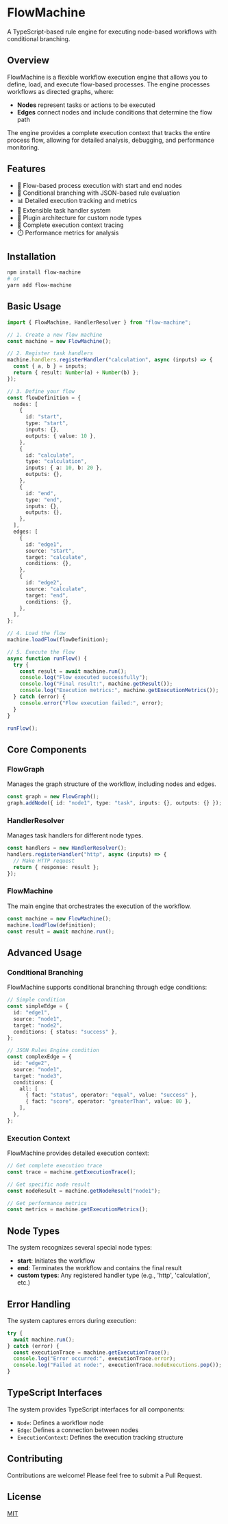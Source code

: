 # FlowMachine

A TypeScript-based rule engine for executing node-based workflows with conditional branching.

## Overview

FlowMachine is a flexible workflow execution engine that allows you to define, load, and execute flow-based processes. The engine processes workflows as directed graphs, where:

- **Nodes** represent tasks or actions to be executed
- **Edges** connect nodes and include conditions that determine the flow path

The engine provides a complete execution context that tracks the entire process flow, allowing for detailed analysis, debugging, and performance monitoring.

## Features

- 🔄 Flow-based process execution with start and end nodes
- 🔀 Conditional branching with JSON-based rule evaluation
- 📊 Detailed execution tracking and metrics
- 🧩 Extensible task handler system
- 🔌 Plugin architecture for custom node types
- 📝 Complete execution context tracing
- ⏱️ Performance metrics for analysis

## Installation

```bash
npm install flow-machine
# or
yarn add flow-machine
```

## Basic Usage

```typescript
import { FlowMachine, HandlerResolver } from "flow-machine";

// 1. Create a new flow machine
const machine = new FlowMachine();

// 2. Register task handlers
machine.handlers.registerHandler("calculation", async (inputs) => {
  const { a, b } = inputs;
  return { result: Number(a) + Number(b) };
});

// 3. Define your flow
const flowDefinition = {
  nodes: [
    {
      id: "start",
      type: "start",
      inputs: {},
      outputs: { value: 10 },
    },
    {
      id: "calculate",
      type: "calculation",
      inputs: { a: 10, b: 20 },
      outputs: {},
    },
    {
      id: "end",
      type: "end",
      inputs: {},
      outputs: {},
    },
  ],
  edges: [
    {
      id: "edge1",
      source: "start",
      target: "calculate",
      conditions: {},
    },
    {
      id: "edge2",
      source: "calculate",
      target: "end",
      conditions: {},
    },
  ],
};

// 4. Load the flow
machine.loadFlow(flowDefinition);

// 5. Execute the flow
async function runFlow() {
  try {
    const result = await machine.run();
    console.log("Flow executed successfully");
    console.log("Final result:", machine.getResult());
    console.log("Execution metrics:", machine.getExecutionMetrics());
  } catch (error) {
    console.error("Flow execution failed:", error);
  }
}

runFlow();
```

## Core Components

### FlowGraph

Manages the graph structure of the workflow, including nodes and edges.

```typescript
const graph = new FlowGraph();
graph.addNode({ id: "node1", type: "task", inputs: {}, outputs: {} });
```

### HandlerResolver

Manages task handlers for different node types.

```typescript
const handlers = new HandlerResolver();
handlers.registerHandler("http", async (inputs) => {
  // Make HTTP request
  return { response: result };
});
```

### FlowMachine

The main engine that orchestrates the execution of the workflow.

```typescript
const machine = new FlowMachine();
machine.loadFlow(definition);
const result = await machine.run();
```

## Advanced Usage

### Conditional Branching

FlowMachine supports conditional branching through edge conditions:

```typescript
// Simple condition
const simpleEdge = {
  id: "edge1",
  source: "node1",
  target: "node2",
  conditions: { status: "success" },
};

// JSON Rules Engine condition
const complexEdge = {
  id: "edge2",
  source: "node1",
  target: "node3",
  conditions: {
    all: [
      { fact: "status", operator: "equal", value: "success" },
      { fact: "score", operator: "greaterThan", value: 80 },
    ],
  },
};
```

### Execution Context

FlowMachine provides detailed execution context:

```typescript
// Get complete execution trace
const trace = machine.getExecutionTrace();

// Get specific node result
const nodeResult = machine.getNodeResult("node1");

// Get performance metrics
const metrics = machine.getExecutionMetrics();
```

## Node Types

The system recognizes several special node types:

- **start**: Initiates the workflow
- **end**: Terminates the workflow and contains the final result
- **custom types**: Any registered handler type (e.g., 'http', 'calculation', etc.)

## Error Handling

The system captures errors during execution:

```typescript
try {
  await machine.run();
} catch (error) {
  const executionTrace = machine.getExecutionTrace();
  console.log("Error occurred:", executionTrace.error);
  console.log("Failed at node:", executionTrace.nodeExecutions.pop());
}
```

## TypeScript Interfaces

The system provides TypeScript interfaces for all components:

- `Node`: Defines a workflow node
- `Edge`: Defines a connection between nodes
- `ExecutionContext`: Defines the execution tracking structure

## Contributing

Contributions are welcome! Please feel free to submit a Pull Request.

## License

[MIT](LICENSE)
